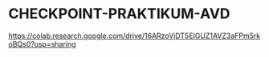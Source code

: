 # CHECKPOINT-PRAKTIKUM-AVD
https://colab.research.google.com/drive/16ARzoVjDT5EIGUZ1AVZ3aFPm5rkoBQs0?usp=sharing
